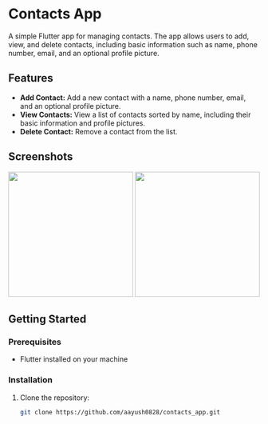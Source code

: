 # Contacts App

A simple Flutter app for managing contacts. The app allows users to add, view, and delete contacts, including basic information such as name, phone number, email, and an optional profile picture.

## Features

- **Add Contact:** Add a new contact with a name, phone number, email, and an optional profile picture.
- **View Contacts:** View a list of contacts sorted by name, including their basic information and profile pictures.
- **Delete Contact:** Remove a contact from the list.

## Screenshots

<img src="https://github.com/aayush0828/contact_app/assets/132382177/1219569d-14c5-4341-b6c3-156d27b7b0ff" width="250">
<img src="https://github.com/aayush0828/contact_app/assets/132382177/52960fb9-6523-43e3-b5f9-49ad8bc7a7fc" width="250">


## Getting Started

### Prerequisites

- Flutter installed on your machine

### Installation

1. Clone the repository:

   ```bash
   git clone https://github.com/aayush0828/contacts_app.git
